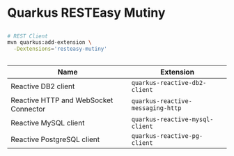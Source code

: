 # Quarkus RESTEasy Mutiny

##

```sh
# REST Client
mvn quarkus:add-extension \
  -Dextensions='resteasy-mutiny'
```

##

| Name | Extension |
| --- | --- |
| Reactive DB2 client | `quarkus-reactive-db2-client` |
| Reactive HTTP and WebSocket Connector | `quarkus-reactive-messaging-http` |
| Reactive MySQL client | `quarkus-reactive-mysql-client` |
| Reactive PostgreSQL client | `quarkus-reactive-pg-client` |
